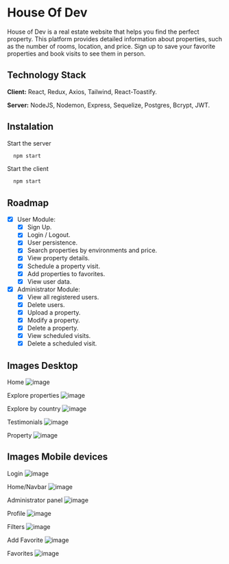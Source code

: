 # House Of Dev

House of Dev is a real estate website that helps you find the perfect property. This platform provides detailed information about properties, such as the number of rooms, location, and price. Sign up to save your favorite properties and book visits to see them in person.

## Technology Stack

**Client:** React, Redux, Axios, Tailwind, React-Toastify.

**Server:** NodeJS, Nodemon, Express, Sequelize, Postgres, Bcrypt, JWT.

## Instalation

Start the server

```bash
  npm start
```

Start the client

```bash
  npm start
```

## Roadmap

- [x] User Module:
  - [x] Sign Up.
  - [x] Login / Logout.
  - [x] User persistence.
  - [x] Search properties by environments and price.
  - [x] View property details.
  - [x] Schedule a property visit.
  - [x] Add properties to favorites.
  - [x] View user data.
- [x] Administrator Module:
  - [x] View all registered users.
  - [x] Delete users.
  - [x] Upload a property.
  - [x] Modify a property.
  - [x] Delete a property.
  - [x] View scheduled visits.
  - [x] Delete a scheduled visit. 

## Images Desktop

Home
![image](https://github.com/miklzn/HouseOfDev/assets/110488033/701fc9e7-f00f-4648-b647-b1648e0f7365)

Explore properties
![image](https://github.com/miklzn/HouseOfDev/assets/110488033/d91d5934-b552-42e7-8928-51fa7e3aa878)

Explore by country
![image](https://github.com/miklzn/HouseOfDev/assets/110488033/c0efdd27-16d8-40f3-87f4-b7766d31adf5)

Testimonials
![image](https://github.com/miklzn/HouseOfDev/assets/110488033/f39fc909-57ce-4cae-b0d9-a85e7eb87845)

Property
![image](https://github.com/miklzn/HouseOfDev/assets/110488033/082fcd8d-9895-4296-8ecf-78a4aa02fdbc)

## Images Mobile devices

Login
![image](https://github.com/miklzn/HouseOfDev/assets/110488033/e18d2dae-1ada-4537-adaf-d10d92720eda)

Home/Navbar
![image](https://github.com/miklzn/HouseOfDev/assets/110488033/45f2474e-c403-44d6-814c-3b2c10e4e583)

Administrator panel
![image](https://github.com/miklzn/HouseOfDev/assets/110488033/408e1f76-0f38-4967-b67e-c5e2b197a1b6)

Profile
![image](https://github.com/miklzn/HouseOfDev/assets/110488033/9053f71d-5c83-4ebb-ac33-d630c02a46db)

Filters
![image](https://github.com/miklzn/HouseOfDev/assets/110488033/3efd1299-4f42-4592-9222-6af46e6e0df8)

Add Favorite
![image](https://github.com/miklzn/HouseOfDev/assets/110488033/e96e5a00-6704-4a71-807a-76c2e3f643a5)

Favorites
![image](https://github.com/miklzn/HouseOfDev/assets/110488033/01f8ad06-13b4-4ab2-856e-44b7ad5f602d)












